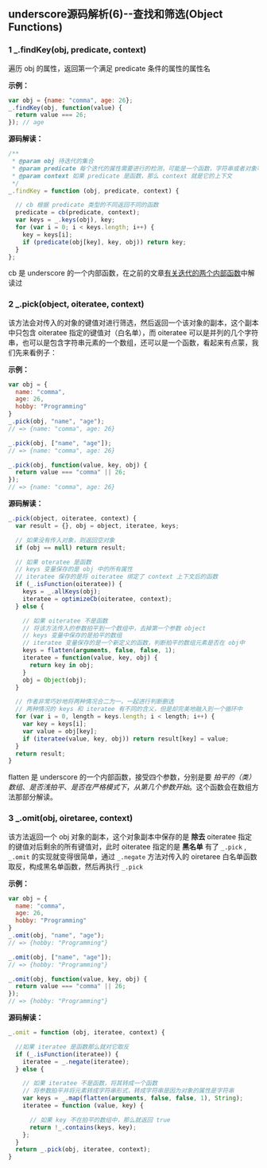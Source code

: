 ## underscore源码解析(6)--查找和筛选(Object Functions)

### 1 \_.findKey(obj, predicate, context)
遍历 obj 的属性，返回第一个满足 predicate 条件的属性的属性名

**示例：**
```JavaScript
var obj = {name: "comma", age: 26};
_.findKey(obj, function(value) {
  return value === 26;
}); // age
```

**源码解读：**
```JavaScript
/**
 * @param obj 待迭代的集合
 * @param predicate 每个迭代的属性需要进行的检测，可能是一个函数，字符串或者对象等
 * @param context 如果 predicate 是函数，那么 context 就是它的上下文
 */
_.findKey = function (obj, predicate, context) {

  // cb 根据 predicate 类型的不同返回不同的函数
  predicate = cb(predicate, context);
  var keys = _.keys(obj), key;
  for (var i = 0; i < keys.length; i++) {
    key = keys[i];
    if (predicate(obj[key], key, obj)) return key;
  }
};
```
cb 是 underscore 的一个内部函数，在之前的文章[有关迭代的两个内部函数](https://changxiupeng.github.io/2016/12/12/underscore%E6%BA%90%E7%A0%81%E8%A7%A3%E6%9E%90%EF%BC%882%EF%BC%89/)中解读过

### 2 \_.pick(object, oiteratee, context)
该方法会对传入的对象的键值对进行筛选，然后返回一个该对象的副本，这个副本中只包含 oiteratee 指定的键值对（白名单），而 oiteratee 可以是并列的几个字符串，也可以是包含字符串元素的一个数组，还可以是一个函数，看起来有点蒙，我们先来看例子：

**示例：**
```JavaScript
var obj = {
  name: "comma",
  age: 26,
  hobby: "Programming"
}
_.pick(obj, "name", "age");
// => {name: "comma", age: 26}

_.pick(obj, ["name", "age"]);
// => {name: "comma", age: 26}

_.pick(obj, function(value, key, obj) {
  return value === "comma" || 26;
});
// => {name: "comma", age: 26}
```

**源码解读：**
```JavaScript
_.pick(object, oiteratee, context) {
  var result = {}, obj = object, iteratee, keys;

  // 如果没有传入对象，则返回空对象
  if (obj == null) return result;

  // 如果 oteratee 是函数
  // keys 变量保存的是 obj 中的所有属性
  // iteratee 保存的是将 oiteratee 绑定了 context 上下文后的函数
  if (_.isFunction(oiteratee)) {
    keys = _.allKeys(obj);
    iteratee = optimizeCb(oiteratee, context);
  } else {

    // 如果 oiteratee 不是函数
    // 将该方法传入的参数拍平到一个数组中，去掉第一个参数 object
    // keys 变量中保存的是拍平的数组
    // iteratee 变量保存的是一个新定义的函数，判断拍平的数组元素是否在 obj中
    keys = flatten(arguments, false, false, 1);
    iteratee = function(value, key, obj) {
      return key in obj;
    }
    obj = Object(obj);
  }

  // 作者非常巧妙地将两种情况合二为一，一起进行判断删选
  // 两种情况的 keys 和 iteratee 有不同的含义，但是却完美地融入到一个循环中
  for (var i = 0, length = keys.length; i < length; i++) {
    var key = keys[i];
    var value = obj[key];
    if (iteratee(value, key, obj)) return result[key] = value;
  }
  return result;
}
```
flatten 是 underscore 的一个内部函数，接受四个参数，分别是要 _拍平的（类）数组_、_是否浅拍平_、_是否在严格模式下_，_从第几个参数开始_。这个函数会在数组方法那部分解读。

### 3 \_.omit(obj, oiretaree, context)
该方法返回一个 obj 对象的副本，这个对象副本中保存的是 **除去** oiteratee 指定的键值对后剩余的所有键值对，此时 oiteratee 指定的是 **黑名单**
有了 `_.pick` , `_.omit` 的实现就变得很简单，通过 `_.negate` 方法对传入的 oiretaree 白名单函数取反，构成黑名单函数，然后再执行 `_.pick`

**示例：**
```JavaScript
var obj = {
  name: "comma",
  age: 26,
  hobby: "Programming"
}
_.omit(obj, "name", "age");
// => {hobby: "Programming"}

_.omit(obj, ["name", "age"]);
// => {hobby: "Programming"}

_.omit(obj, function(value, key, obj) {
  return value === "comma" || 26;
});
// => {hobby: "Programming"}
```

**源码解读：**
```JavaScript
_.omit = function (obj, iteratee, context) {

  //如果 iteratee 是函数那么就对它取反
  if (_.isFunction(iteratee)) {
    iteratee = _.negate(iteratee);
  } else {

    // 如果 iteratee 不是函数，将其转成一个函数
    // 将参数拍平并将元素转成字符串形式，转成字符串是因为对象的属性是字符串
    var keys = _.map(flatten(arguments, false, false, 1), String);
    iteratee = function (value, key) {

      // 如果 key 不在拍平的数组中，那么就返回 true
      return !_.contains(keys, key);
    };
  }
  return _.pick(obj, iteratee, context);
}
```
